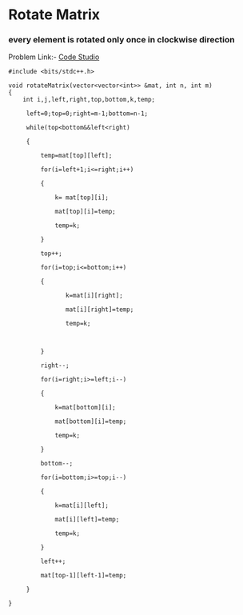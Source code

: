# Rotate Matrix
### every element is rotated only once in clockwise direction

Problem Link:- [Code Studio](https://www.codingninjas.com/codestudio/problems/rotate-matrix_8230774?challengeSlug=striver-sde-challenge)

~~~
#include <bits/stdc++.h>

void rotateMatrix(vector<vector<int>> &mat, int n, int m)
{
    int i,j,left,right,top,bottom,k,temp;

     left=0;top=0;right=m-1;bottom=n-1;

     while(top<bottom&&left<right)

     {

         temp=mat[top][left];

         for(i=left+1;i<=right;i++)

         {

             k= mat[top][i];

             mat[top][i]=temp;

             temp=k;

         }

         top++;

         for(i=top;i<=bottom;i++)

         {

                k=mat[i][right];

                mat[i][right]=temp;

                temp=k;

 

         }

         right--;

         for(i=right;i>=left;i--)

         {

             k=mat[bottom][i];

             mat[bottom][i]=temp;

             temp=k;

         }

         bottom--;

         for(i=bottom;i>=top;i--)

         {

             k=mat[i][left];

             mat[i][left]=temp;

             temp=k;

         }

         left++;

         mat[top-1][left-1]=temp;

     }

}
~~~
